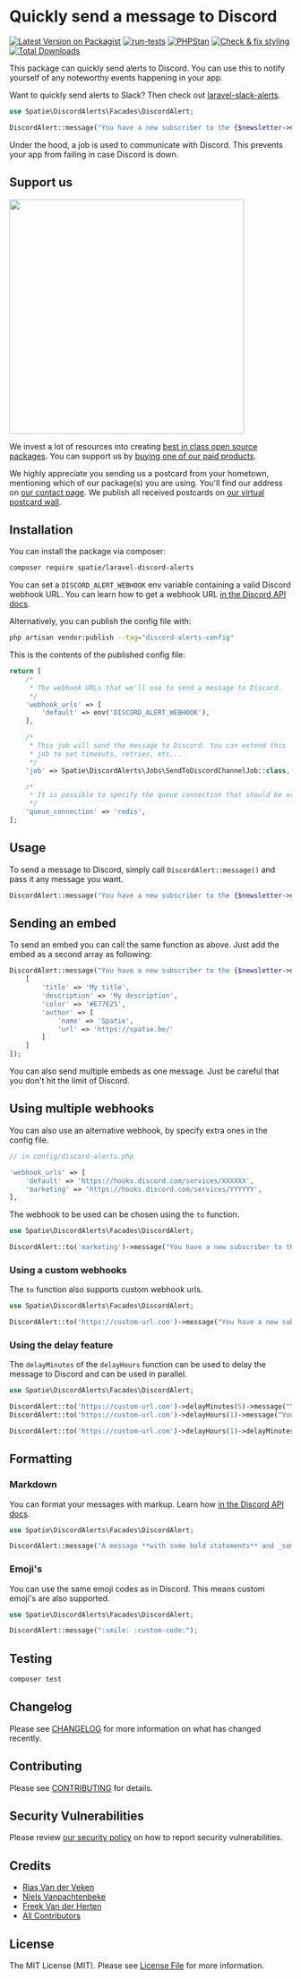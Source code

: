 # Quickly send a message to Discord

[![Latest Version on Packagist](https://img.shields.io/packagist/v/spatie/laravel-discord-alerts.svg?style=flat-square)](https://packagist.org/packages/spatie/laravel-discord-alerts)
[![run-tests](https://github.com/spatie/laravel-discord-alerts/actions/workflows/run-tests.yml/badge.svg)](https://github.com/spatie/laravel-discord-alerts/actions/workflows/run-tests.yml)
[![PHPStan](https://github.com/spatie/laravel-discord-alerts/actions/workflows/phpstan.yml/badge.svg)](https://github.com/spatie/laravel-discord-alerts/actions/workflows/phpstan.yml)
[![Check & fix styling](https://github.com/spatie/laravel-discord-alerts/actions/workflows/php-cs-fixer.yml/badge.svg)](https://github.com/spatie/laravel-discord-alerts/actions/workflows/php-cs-fixer.yml)
[![Total Downloads](https://img.shields.io/packagist/dt/spatie/laravel-discord-alerts.svg?style=flat-square)](https://packagist.org/packages/spatie/laravel-discord-alerts)

This package can quickly send alerts to Discord. You can use this to notify yourself of any noteworthy events happening in your app. 

Want to quickly send alerts to Slack? Then check out [laravel-slack-alerts](https://github.com/spatie/laravel-slack-alerts).

```php
use Spatie\DiscordAlerts\Facades\DiscordAlert;

DiscordAlert::message("You have a new subscriber to the {$newsletter->name} newsletter!");
```

Under the hood, a job is used to communicate with Discord. This prevents your app from failing in case Discord is down.

## Support us

[<img src="https://github-ads.s3.eu-central-1.amazonaws.com/laravel-discord-alerts.jpg?t=1" width="419px" />](https://spatie.be/github-ad-click/laravel-discord-alerts)

We invest a lot of resources into creating [best in class open source packages](https://spatie.be/open-source). You can support us by [buying one of our paid products](https://spatie.be/open-source/support-us).

We highly appreciate you sending us a postcard from your hometown, mentioning which of our package(s) you are using. You'll find our address on [our contact page](https://spatie.be/about-us). We publish all received postcards on [our virtual postcard wall](https://spatie.be/open-source/postcards).

## Installation

You can install the package via composer:

```bash
composer require spatie/laravel-discord-alerts
```

You can set a `DISCORD_ALERT_WEBHOOK` env variable containing a valid Discord webhook URL. You can learn how to get a webhook URL [in the Discord API docs](https://support.discord.com/hc/en-us/articles/228383668-Intro-to-Webhooks).


Alternatively, you can publish the config file with:

```bash
php artisan vendor:publish --tag="discord-alerts-config"
```

This is the contents of the published config file:

```php
return [
    /*
     * The webhook URLs that we'll use to send a message to Discord.
     */
    'webhook_urls' => [
        'default' => env('DISCORD_ALERT_WEBHOOK'),
    ],

    /*
     * This job will send the message to Discord. You can extend this
     * job to set timeouts, retries, etc...
     */
    'job' => Spatie\DiscordAlerts\Jobs\SendToDiscordChannelJob::class,

    /*
     * It is possible to specify the queue connection that should be used to send the alert.
     */
    'queue_connection' => 'redis',
];

```

## Usage

To send a message to Discord, simply call `DiscordAlert::message()` and pass it any message you want.

```php
DiscordAlert::message("You have a new subscriber to the {$newsletter->name} newsletter!");
```

## Sending an embed

To send an embed you can call the same function as above. Just add the embed as a second array as following:

```php
DiscordAlert::message("You have a new subscriber to the {$newsletter->name} newsletter!", [
    [
        'title' => 'My title',
        'description' => 'My description',
        'color' => '#E77625',
        'author' => [
            'name' => 'Spatie',
            'url' => 'https://spatie.be/'
        ]    
    ]
]);
```

You can also send multiple embeds as one message. Just be careful that you don't hit the limit of Discord.

## Using multiple webhooks

You can also use an alternative webhook, by specify extra ones in the config file.

```php
// in config/discord-alerts.php

'webhook_urls' => [
    'default' => 'https://hooks.discord.com/services/XXXXXX',
    'marketing' => 'https://hooks.discord.com/services/YYYYYY',
],
```

The webhook to be used can be chosen using the `to` function.

```php
use Spatie\DiscordAlerts\Facades\DiscordAlert;

DiscordAlert::to('marketing')->message("You have a new subscriber to the {$newsletter->name} newsletter!");
```

### Using a custom webhooks

The `to` function also supports custom webhook urls.

```php
use Spatie\DiscordAlerts\Facades\DiscordAlert;

DiscordAlert::to('https://custom-url.com')->message("You have a new subscriber to the {$newsletter->name} newsletter!");
```

### Using the delay feature

The `delayMinutes` of the `delayHours` function can be used to delay the message to Discord and can be used in parallel.

```php
use Spatie\DiscordAlerts\Facades\DiscordAlert;

DiscordAlert::to('https://custom-url.com')->delayMinutes(5)->message("You have a new subscriber to the {$newsletter->name} newsletter!");
DiscordAlert::to('https://custom-url.com')->delayHours(1)->message("You have a new subscriber to the {$newsletter->name} newsletter!");

DiscordAlert::to('https://custom-url.com')->delayHours(1)->delayMinutes(10)->message("You have a new subscriber to the {$newsletter->name} newsletter!");
```

## Formatting

### Markdown
You can format your messages with markup. Learn how [in the Discord API docs](https://support.discord.com/hc/en-us/articles/210298617-Markdown-Text-101-Chat-Formatting-Bold-Italic-Underline-).

```php
use Spatie\DiscordAlerts\Facades\DiscordAlert;

DiscordAlert::message("A message **with some bold statements** and _some italicized text_.");
```

### Emoji's

You can use the same emoji codes as in Discord. This means custom emoji's are also supported.
```php
use Spatie\DiscordAlerts\Facades\DiscordAlert;

DiscordAlert::message(":smile: :custom-code:");
```

## Testing

```bash
composer test
```

## Changelog

Please see [CHANGELOG](CHANGELOG.md) for more information on what has changed recently.

## Contributing

Please see [CONTRIBUTING](https://github.com/spatie/.github/blob/main/CONTRIBUTING.md) for details.

## Security Vulnerabilities

Please review [our security policy](../../security/policy) on how to report security vulnerabilities.

## Credits

- [Rias Van der Veken](https://github.com/Riasvdv)
- [Niels Vanpachtenbeke](https://github.com/Nielsvanpach)
- [Freek Van der Herten](https://github.com/freekmurze)
- [All Contributors](../../contributors)

## License

The MIT License (MIT). Please see [License File](LICENSE.md) for more information.
